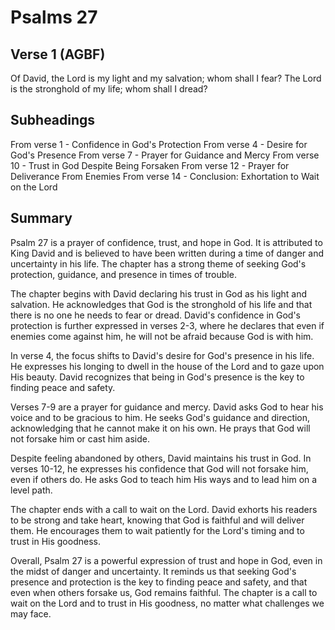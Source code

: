 # Psalms 27

## Verse 1 (AGBF)

Of David, the Lord is my light and my salvation; whom shall I fear? The Lord is the stronghold of my life; whom shall I dread?

## Subheadings

From verse 1 - Confidence in God's Protection
From verse 4 - Desire for God's Presence
From verse 7 - Prayer for Guidance and Mercy
From verse 10 - Trust in God Despite Being Forsaken
From verse 12 - Prayer for Deliverance From Enemies
From verse 14 - Conclusion: Exhortation to Wait on the Lord

## Summary

Psalm 27 is a prayer of confidence, trust, and hope in God. It is attributed to King David and is believed to have been written during a time of danger and uncertainty in his life. The chapter has a strong theme of seeking God's protection, guidance, and presence in times of trouble.

The chapter begins with David declaring his trust in God as his light and salvation. He acknowledges that God is the stronghold of his life and that there is no one he needs to fear or dread. David's confidence in God's protection is further expressed in verses 2-3, where he declares that even if enemies come against him, he will not be afraid because God is with him.

In verse 4, the focus shifts to David's desire for God's presence in his life. He expresses his longing to dwell in the house of the Lord and to gaze upon His beauty. David recognizes that being in God's presence is the key to finding peace and safety.

Verses 7-9 are a prayer for guidance and mercy. David asks God to hear his voice and to be gracious to him. He seeks God's guidance and direction, acknowledging that he cannot make it on his own. He prays that God will not forsake him or cast him aside.

Despite feeling abandoned by others, David maintains his trust in God. In verses 10-12, he expresses his confidence that God will not forsake him, even if others do. He asks God to teach him His ways and to lead him on a level path.

The chapter ends with a call to wait on the Lord. David exhorts his readers to be strong and take heart, knowing that God is faithful and will deliver them. He encourages them to wait patiently for the Lord's timing and to trust in His goodness.

Overall, Psalm 27 is a powerful expression of trust and hope in God, even in the midst of danger and uncertainty. It reminds us that seeking God's presence and protection is the key to finding peace and safety, and that even when others forsake us, God remains faithful. The chapter is a call to wait on the Lord and to trust in His goodness, no matter what challenges we may face.